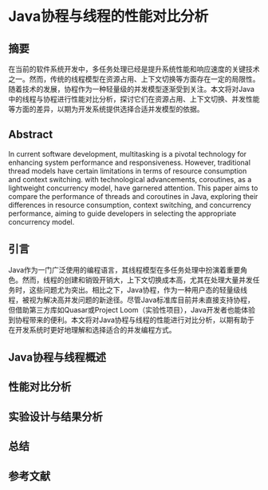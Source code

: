 # Java协程与线程的性能对比分析

## 摘要
在当前的软件系统开发中，多任务处理已经是提升系统性能和响应速度的关键技术之一。然而，传统的线程模型在资源占用、上下文切换等方面存在一定的局限性。随着技术的发展，协程作为一种轻量级的并发模型逐渐受到关注。本文将对Java中的线程与协程进行性能对比分析，探讨它们在资源占用、上下文切换、并发性能等方面的差异，以期为开发系统提供选择合适并发模型的依据。

## Abstract
In current software development, multitasking is a pivotal technology for enhancing system performance and responsiveness. However, traditional thread models have certain limitations in terms of resource consumption and context switching. with technological advancements, coroutines, as a lightweight concurrency model, have garnered attention. This paper aims to compare the performance of threads and coroutines in Java, exploring their differences in resource consumption, context switching, and concurrency performance, aiming to guide developers in selecting the appropriate concurrency model.

## 引言

Java作为一门广泛使用的编程语言，其线程模型在多任务处理中扮演着重要角色。然而，线程的创建和销毁开销大，上下文切换成本高，尤其在处理大量并发任务时，这些问题尤为突出。相比之下，Java协程，作为一种用户态的轻量级线程，被视为解决高并发问题的新途径。尽管Java标准库目前并未直接支持协程，但借助第三方库如Quasar或Project Loom（实验性项目），Java开发者也能体验到协程带来的便利。本文将对Java协程与线程的性能进行对比分析，以期有助于在开发系统时更好地理解和选择适合的并发编程方式。

## Java协程与线程概述


## 性能对比分析




## 实验设计与结果分析


## 总结




## 参考文献




